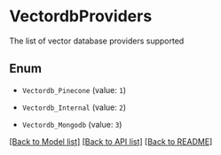 # VectordbProviders

The list of vector database providers supported

## Enum

* `Vectordb_Pinecone` (value: `1`)

* `Vectordb_Internal` (value: `2`)

* `Vectordb_Mongodb` (value: `3`)

[[Back to Model list]](../README.md#documentation-for-models) [[Back to API list]](../README.md#documentation-for-api-endpoints) [[Back to README]](../README.md)


